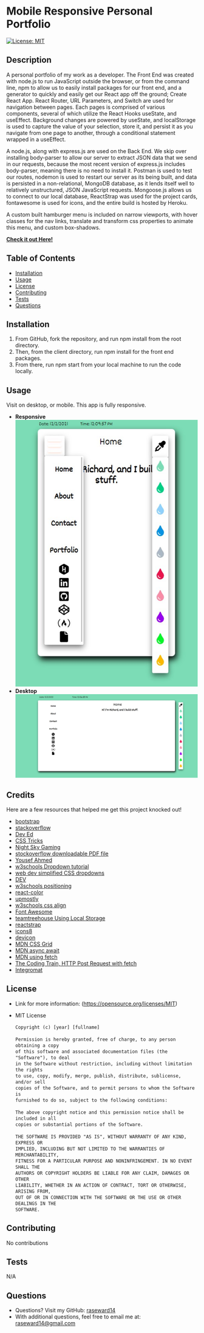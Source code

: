 # Mobile Responsive Personal Portfolio
[![License: MIT](https://img.shields.io/badge/License-MIT-yellow.svg)](https://opensource.org/licenses/MIT)

## Description
A personal portfolio of my work as a developer. The Front End was created with node.js to run JavaScript outside the browser, or from the command line, npm to allow us to easily install packages for our front end, and a generator to quickly and easily get our React app off the ground; Create React App. React Router, URL Parameters, and Switch are used for navigation between pages. Each pages is comprised of various components, several of which utilize the React Hooks useState, and useEffect. Background changes are powered by useState, and localStorage is used to capture the value of your selection, store it, and persist it as you navigate from one page to another, through a conditional statement wrapped in a useEffect. 

A node.js, along with express.js are used on the Back End. We skip over installing body-parser to allow our server to extract JSON data that we send in our requests, because the most recent version of express.js includes body-parser, meaning there is no need to install it. Postman is used to test our routes, nodemon is used to restart our server as its being built, and data is persisted in a non-relational, MongoDB database, as it lends itself well to relatively unstructured, JSON JavaScript requests. Mongoose.js allows us to connect to our local database, ReactStrap was used for the project cards, fontawesome is used for icons, and the entire build is hosted by Heroku.

A custom built hamburger menu is included on narrow viewports, with hover classes for the nav links, translate and transform css properties to animate this menu, and custom box-shadows.

**[Check it out Here!](https://sleepy-reaches-69699.herokuapp.com/)**

## Table of Contents
* [Installation](#installation)
* [Usage](#usage)
* [License](#usage)
* [Contributing](#contributing)
* [Tests](#tests)
* [Questions](#questions)

## Installation
1. From GitHub, fork the repository, and run npm install from the root directory. 
2. Then, from the client directory, run npm install for the front end packages. 
3. From there, run npm start from your local machine to run the code locally.

## Usage
Visit on desktop, or mobile. This app is fully responsive.

* **Responsive**  
![Mobile Friendly](client/src/components/Images/responsive_screenshot.jpg)
* **Desktop**  
![Desktop](client/src/components/Images/fullsize_screenshot.jpg)

## Credits
Here are a few resources that helped me get this project knocked out!
* [bootstrap](https://getbootstrap.com/docs/5.0/getting-started/introduction/)
* [stackoverflow](https://stackoverflow.com/users/story/14695569)
* [Dev Ed](https://www.youtube.com/watch?v=gXkqy0b4M5g&t=3s)
* [CSS Tricks](https://css-tricks.com/a-guide-to-the-responsive-images-syntax-in-html/#using-srcset)
* [Night Sky Gaming](https://www.facebook.com/N%C4%ABght-Sk%C3%BF-Gaming-105017864808391/)
* [stockoverflow downloadable PDF file](https://stackoverflow.com/questions/364946/how-to-make-pdf-file-downloadable-in-html-link)
* [Yousef Ahmed](https://medium.com/create-a-clocking-in-system-on-react/create-a-react-app-displaying-the-current-date-and-time-using-hooks-21d946971556)
* [w3schools Dropdown tutorial](https://www.w3schools.com/howto/howto_js_dropdown.asp)
* [web dev simplified CSS dropdowns](https://www.youtube.com/watch?v=S-VeYcOCFZw)
* [DEV](https://dev.to/ceceliacreates/inline-styling-with-jsx-20k0)
* [w3schools positioning](https://www.w3schools.com/css/css_positioning.asp)
* [react-color](https://casesandberg.github.io/react-color/)
* [upmostly](https://upmostly.com/tutorials/changing-the-background-color-in-react)
* [w3schools css align](https://www.w3schools.com/css/css_align.asp)
* [Font Awesome](https://fontawesome.com/v6.0/icons?q=resume&s=solid%2Cbrands)
* [teamtreehouse Using Local Storage](https://teamtreehouse.com/library/using-local-storage)
* [reactstrap](https://reactstrap.github.io/?path=/docs/home-installation--page)
* [icons8](https://icons8.com/icons/set/express)
* [devicon](https://devicon.dev/)
* [MDN CSS Grid](https://developer.mozilla.org/en-US/docs/Web/CSS/CSS_Grid_Layout)
* [MDN async await](https://developer.mozilla.org/en-US/docs/Learn/JavaScript/Asynchronous/Async_await)
* [MDN using fetch](https://developer.mozilla.org/en-US/docs/Web/API/Fetch_API/Using_Fetch)
* [The Coding Train, HTTP Post Request with fetch](https://www.youtube.com/watch?v=Kw5tC5nQMRY&t=6s)
* [Integromat](https://www.integromat.com/scenario/2817866/edit#)

## License
* Link for more information: (https://opensource.org/licenses/MIT)
* MIT License

      Copyright (c) [year] [fullname]
      
      Permission is hereby granted, free of charge, to any person obtaining a copy
      of this software and associated documentation files (the "Software"), to deal
      in the Software without restriction, including without limitation the rights
      to use, copy, modify, merge, publish, distribute, sublicense, and/or sell
      copies of the Software, and to permit persons to whom the Software is
      furnished to do so, subject to the following conditions:
      
      The above copyright notice and this permission notice shall be included in all
      copies or substantial portions of the Software.
      
      THE SOFTWARE IS PROVIDED "AS IS", WITHOUT WARRANTY OF ANY KIND, EXPRESS OR
      IMPLIED, INCLUDING BUT NOT LIMITED TO THE WARRANTIES OF MERCHANTABILITY,
      FITNESS FOR A PARTICULAR PURPOSE AND NONINFRINGEMENT. IN NO EVENT SHALL THE
      AUTHORS OR COPYRIGHT HOLDERS BE LIABLE FOR ANY CLAIM, DAMAGES OR OTHER
      LIABILITY, WHETHER IN AN ACTION OF CONTRACT, TORT OR OTHERWISE, ARISING FROM,
      OUT OF OR IN CONNECTION WITH THE SOFTWARE OR THE USE OR OTHER DEALINGS IN THE
      SOFTWARE.

## Contributing
No contributions

## Tests
N/A

## Questions
* Questions? Visit my GitHub: [raseward14](https://github.com/raseward14) 
* With additional questions, feel free to email me at: raseward14@gmail.com
